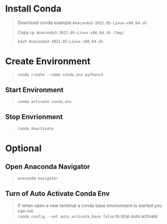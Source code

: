# Install Conda

> Download conda example `Anaconda3-2021.05-Linux-x86_64.sh`
>
> Copy `cp Anaconda3-2021.05-Linux-x86_64.sh /tmp/`
> 
> `bash Anaconda3-2021.05-Linux-x86_64.sh`
>
> 

# Create Environment 
> `conda create --name conda_env python=3`

## Start Environment
> `conda activate conda_env`
## Stop Envrionment
> `conda deactivate`


# Optional

## Open Anaconda Navigator
> `anaconda-navigator`

## Turn of Auto Activate Conda Env 
> If when open a new terminal a conda base environment is started you can run  
>`conda config --set auto_activate_base false` to stop auto activate
